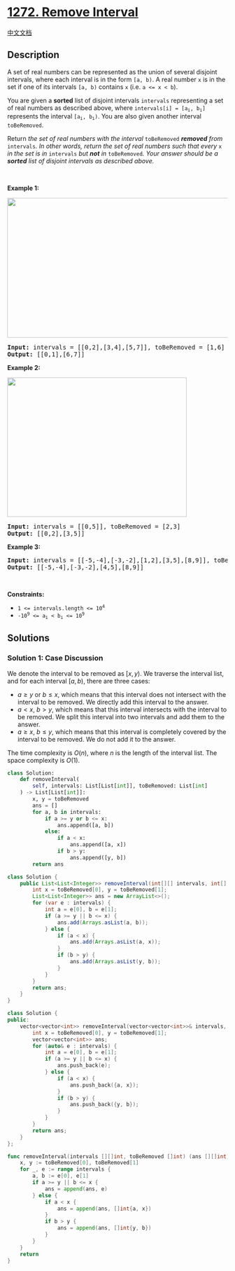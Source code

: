 # [1272. Remove Interval](https://leetcode.com/problems/remove-interval)

[中文文档](/solution/1200-1299/1272.Remove%20Interval/README.md)

<!-- tags:Array -->

## Description

<p>A set of real numbers can be represented as the union of several disjoint intervals, where each interval is in the form <code>[a, b)</code>. A real number <code>x</code> is in the set if one of its intervals <code>[a, b)</code> contains <code>x</code> (i.e. <code>a &lt;= x &lt; b</code>).</p>

<p>You are given a <strong>sorted</strong> list of disjoint intervals <code>intervals</code> representing a set of real numbers as described above, where <code>intervals[i] = [a<sub>i</sub>, b<sub>i</sub>]</code> represents the interval <code>[a<sub>i</sub>, b<sub>i</sub>)</code>. You are also given another interval <code>toBeRemoved</code>.</p>

<p>Return <em>the set of real numbers with the interval </em><code>toBeRemoved</code><em> <strong>removed</strong> from</em><em> </em><code>intervals</code><em>. In other words, return the set of real numbers such that every </em><code>x</code><em> in the set is in </em><code>intervals</code><em> but <strong>not</strong> in </em><code>toBeRemoved</code><em>. Your answer should be a <strong>sorted</strong> list of disjoint intervals as described above.</em></p>

<p>&nbsp;</p>
<p><strong class="example">Example 1:</strong></p>
<img alt="" src="https://fastly.jsdelivr.net/gh/doocs/leetcode@main/solution/1200-1299/1272.Remove%20Interval/images/removeintervalex1.png" style="width: 510px; height: 319px;" />
<pre>
<strong>Input:</strong> intervals = [[0,2],[3,4],[5,7]], toBeRemoved = [1,6]
<strong>Output:</strong> [[0,1],[6,7]]
</pre>

<p><strong class="example">Example 2:</strong></p>
<img alt="" src="https://fastly.jsdelivr.net/gh/doocs/leetcode@main/solution/1200-1299/1272.Remove%20Interval/images/removeintervalex2.png" style="width: 410px; height: 318px;" />
<pre>
<strong>Input:</strong> intervals = [[0,5]], toBeRemoved = [2,3]
<strong>Output:</strong> [[0,2],[3,5]]
</pre>

<p><strong class="example">Example 3:</strong></p>

<pre>
<strong>Input:</strong> intervals = [[-5,-4],[-3,-2],[1,2],[3,5],[8,9]], toBeRemoved = [-1,4]
<strong>Output:</strong> [[-5,-4],[-3,-2],[4,5],[8,9]]
</pre>

<p>&nbsp;</p>
<p><strong>Constraints:</strong></p>

<ul>
	<li><code>1 &lt;= intervals.length &lt;= 10<sup>4</sup></code></li>
	<li><code>-10<sup>9</sup> &lt;= a<sub>i</sub> &lt; b<sub>i</sub> &lt;= 10<sup>9</sup></code></li>
</ul>

## Solutions

### Solution 1: Case Discussion

We denote the interval to be removed as $[x, y)$. We traverse the interval list, and for each interval $[a, b)$, there are three cases:

-   $a \geq y$ or $b \leq x$, which means that this interval does not intersect with the interval to be removed. We directly add this interval to the answer.
-   $a \lt x$, $b \gt y$, which means that this interval intersects with the interval to be removed. We split this interval into two intervals and add them to the answer.
-   $a \geq x$, $b \leq y$, which means that this interval is completely covered by the interval to be removed. We do not add it to the answer.

The time complexity is $O(n)$, where $n$ is the length of the interval list. The space complexity is $O(1)$.

<!-- tabs:start -->

```python
class Solution:
    def removeInterval(
        self, intervals: List[List[int]], toBeRemoved: List[int]
    ) -> List[List[int]]:
        x, y = toBeRemoved
        ans = []
        for a, b in intervals:
            if a >= y or b <= x:
                ans.append([a, b])
            else:
                if a < x:
                    ans.append([a, x])
                if b > y:
                    ans.append([y, b])
        return ans
```

```java
class Solution {
    public List<List<Integer>> removeInterval(int[][] intervals, int[] toBeRemoved) {
        int x = toBeRemoved[0], y = toBeRemoved[1];
        List<List<Integer>> ans = new ArrayList<>();
        for (var e : intervals) {
            int a = e[0], b = e[1];
            if (a >= y || b <= x) {
                ans.add(Arrays.asList(a, b));
            } else {
                if (a < x) {
                    ans.add(Arrays.asList(a, x));
                }
                if (b > y) {
                    ans.add(Arrays.asList(y, b));
                }
            }
        }
        return ans;
    }
}
```

```cpp
class Solution {
public:
    vector<vector<int>> removeInterval(vector<vector<int>>& intervals, vector<int>& toBeRemoved) {
        int x = toBeRemoved[0], y = toBeRemoved[1];
        vector<vector<int>> ans;
        for (auto& e : intervals) {
            int a = e[0], b = e[1];
            if (a >= y || b <= x) {
                ans.push_back(e);
            } else {
                if (a < x) {
                    ans.push_back({a, x});
                }
                if (b > y) {
                    ans.push_back({y, b});
                }
            }
        }
        return ans;
    }
};
```

```go
func removeInterval(intervals [][]int, toBeRemoved []int) (ans [][]int) {
	x, y := toBeRemoved[0], toBeRemoved[1]
	for _, e := range intervals {
		a, b := e[0], e[1]
		if a >= y || b <= x {
			ans = append(ans, e)
		} else {
			if a < x {
				ans = append(ans, []int{a, x})
			}
			if b > y {
				ans = append(ans, []int{y, b})
			}
		}
	}
	return
}
```

<!-- tabs:end -->

<!-- end -->
